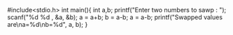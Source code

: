 #include<stdio.h>
int main(){
    int a,b;
    printf("Enter two numbers to sawp : ");
    scanf("%d %d , &a, &b);
    a = a+b;
    b = a-b;
    a = a-b;
    printf("Swapped values are\na=%d\nb=%d", a, b);
}
